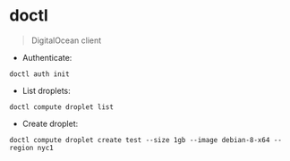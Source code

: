 # doctl

> DigitalOcean client

- Authenticate:

`doctl auth init`

- List droplets:

`doctl compute droplet list`

- Create droplet:

`doctl compute droplet create test --size 1gb --image debian-8-x64 --region nyc1`

